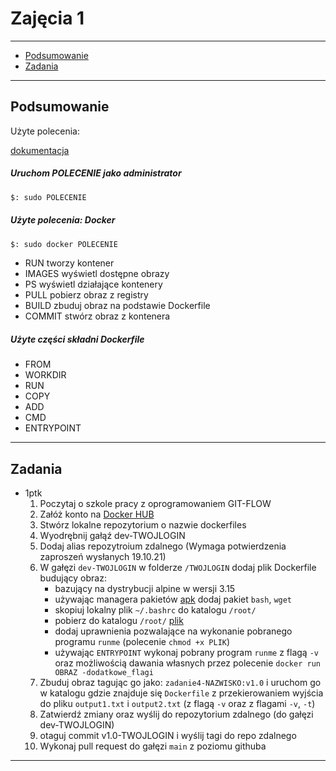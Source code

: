 # Zajęcia 1

---

- [Podsumowanie](#Podsumowanie)
- [Zadania](#Zadania)

---

## Podsumowanie

Użyte polecenia:

[dokumentacja](https://docs.docker.com/)

##### Uruchom POLECENIE jako administrator

```bash
$: sudo POLECENIE
```

##### Użyte polecenia: Docker

```bash
$: sudo docker POLECENIE
```

- RUN tworzy kontener
- IMAGES wyświetl dostępne obrazy
- PS wyświetl działające kontenery
- PULL pobierz obraz z registry
- BUILD zbuduj obraz na podstawie Dockerfile
- COMMIT stwórz obraz z kontenera

##### Użyte części składni Dockerfile

- FROM
- WORKDIR
- RUN
- COPY
- ADD
- CMD
- ENTRYPOINT




---

## Zadania

- 1ptk
	1. Poczytaj o szkole pracy z oprogramowaniem GIT-FLOW 
	2. Załóż konto na [Docker HUB](https://hub.docker/com)
	3. Stwórz lokalne repozytorium o nazwie dockerfiles
	4. Wyodrębnij gałąź dev-TWOJLOGIN
	5. Dodaj alias repozytroium zdalnego (Wymaga potwierdzenia zaproszeń wysłanych 19.10.21)
	4. W gałęzi `dev-TWOJLOGIN` w folderze `/TWOJLOGIN` dodaj plik Dockerfile budujący obraz:
		- bazujący na dystrybucji alpine w wersji 3.15
		- używając managera pakietów [apk](https://wiki.alpinelinux.org/wiki/Alpine_Linux_package_management) dodaj pakiet  `bash`, `wget`
		- skopiuj lokalny plik `~/.bashrc` do katalogu `/root/`
		- pobierz do katalogu `/root/` [plik]()
		- dodaj uprawnienia pozwalające na wykonanie pobranego programu `runme` (polecenie `chmod +x PLIK`)
		- używając `ENTRYPOINT` wykonaj pobrany program `runme` z flagą `-v` oraz możliwością dawania własnych przez polecenie `docker run OBRAZ -dodatkowe_flagi`
	5. Zbuduj obraz tagując go jako: `zadanie4-NAZWISKO:v1.0` i uruchom go w katalogu gdzie znajduje się  `Dockerfile` z przekierowaniem wyjścia do pliku `output1.txt` i `output2.txt` (z flagą `-v` oraz z flagami `-v`, `-t`)
	6. Zatwierdź zmiany oraz wyślij do repozytorium zdalnego (do gałęzi dev-TWOJLOGIN)
	7. otaguj commit v1.0-TWOJLOGIN i wyślij tagi do repo zdalnego
	7. Wykonaj pull request do gałęzi `main` z poziomu githuba

---
